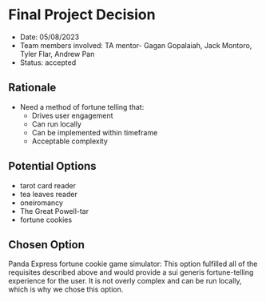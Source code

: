 # Final Project Decision

* Date: 05/08/2023
* Team members involved: TA mentor- Gagan Gopalaiah, Jack Montoro, Tyler Flar, Andrew Pan
* Status: accepted

## Rationale

* Need a method of fortune telling that:
  - Drives user engagement
  - Can run locally
  - Can be implemented within timeframe
  - Acceptable complexity

## Potential Options

* tarot card reader
* tea leaves reader
* oneiromancy
* The Great Powell-tar
* fortune cookies

## Chosen Option

Panda Express fortune cookie game simulator: This option fulfilled all of the requisites described above and would provide a sui generis fortune-telling experience for the user.
It is not overly complex and can be run locally, which is why we chose this option.
